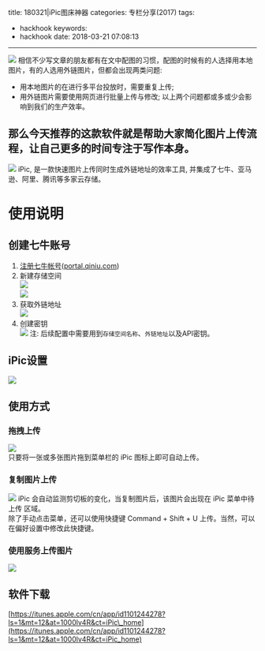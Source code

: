title: 180321|iPic图床神器
categories: 专栏分享(2017)
tags:
  - hackhook
keywords:
  - hackhook
date: 2018-03-21 07:08:13
---
![](http://cdn.hackhook.com/2018-03-20-153318.jpg)
相信不少写文章的朋友都有在文中配图的习惯，配图的时候有的人选择用本地图片，有的人选用外链图片，但都会出现两类问题: 
- 用本地图片的在进行多平台投放时，需要重复上传;
- 用外链图片需要使用网页进行批量上传与修改;
以上两个问题都或多或少会影响到我们的生产效率。

那么今天推荐的这款软件就是帮助大家简化图片上传流程，让自己更多的时间专注于写作本身。
----   
![](http://cdn.hackhook.com/2018-03-20-150211.jpg)
iPic, 是一款快速图片上传同时生成外链地址的效率工具, 并集成了七牛、亚马逊、阿里、腾讯等多家云存储。
# 使用说明
## 创建七牛账号
1. [注册七牛帐号](https://portal.qiniu.com/signup?code=3liwfwz42r4nm)([portal.qiniu.com](https://www.qiniu.com/))
2. 新建存储空间  
	![](http://cdn.hackhook.com/2018-03-20-134548.jpg)  
	![](http://cdn.hackhook.com/2018-03-20-151535.jpg)
3. 获取外链地址  
	![](http://cdn.hackhook.com/2018-03-20-135532.jpg)
4. 创建密钥  
	![](http://cdn.hackhook.com/2018-03-20-134445.jpg)
注: 后续配置中需要用到`存储空间名称`、`外链地址`以及API密钥。
## iPic设置  
![](http://cdn.hackhook.com/2018-03-20-135740.jpg)
## 使用方式
### 拖拽上传  
![](http://cdn.hackhook.com/2018-03-20-135935.jpg)  
只要将一张或多张图片拖到菜单栏的 iPic 图标上即可自动上传。
### 复制图片上传  
![](http://cdn.hackhook.com/2018-03-20-142146.jpg)
iPic 会自动监测剪切板的变化，当复制图片后，该图片会出现在 iPic 菜单中待上传 区域。  
除了手动点击菜单，还可以使用快捷键 Command + Shift + U 上传。当然，可以在偏好设置中修改此快捷键。
### 使用服务上传图片
![](http://cdn.hackhook.com/2018-03-20-142337.jpg)

## 软件下载
[https://itunes.apple.com/cn/app/id1101244278?ls=1&mt=12&at=1000lv4R&ct=iPic\_home](https://itunes.apple.com/cn/app/id1101244278?ls=1&mt=12&at=1000lv4R&ct=iPic_home)

